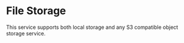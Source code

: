 # File Storage

This service supports both local storage and any S3 compatible object storage service.